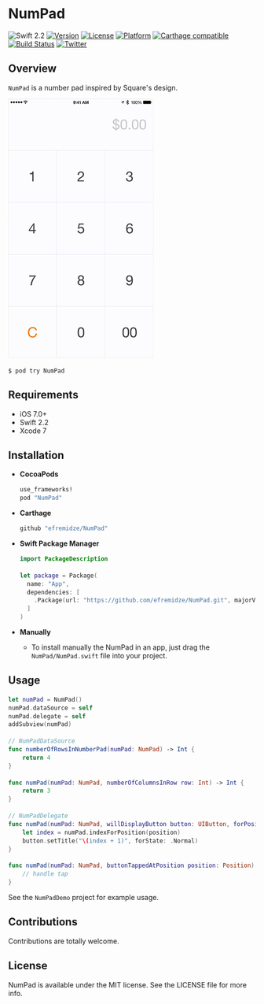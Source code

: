 # NumPad

![Swift 2.2](https://img.shields.io/badge/Swift-2.2-orange.svg)
[![Version](https://img.shields.io/cocoapods/v/NumPad.svg?style=flat)](http://cocoapods.org/pods/NumPad)
[![License](https://img.shields.io/cocoapods/l/NumPad.svg?style=flat)](http://cocoapods.org/pods/NumPad)
[![Platform](https://img.shields.io/cocoapods/p/NumPad.svg?style=flat)](http://cocoapods.org/pods/NumPad)
[![Carthage compatible](https://img.shields.io/badge/Carthage-compatible-4BC51D.svg?style=flat)](https://github.com/Carthage/Carthage)
[![Build Status](https://travis-ci.org/efremidze/NumPad.svg)](https://travis-ci.org/efremidze/NumPad)
[![Twitter](https://img.shields.io/badge/Twitter-@lasha_-blue.svg?style=flat)](http://twitter.com/lasha_)

## Overview

`NumPad` is a number pad inspired by Square's design.

![NumPad Screenshot](Screenshots/example.gif)

```
$ pod try NumPad
```

## Requirements
* iOS 7.0+
* Swift 2.2
* Xcode 7

## Installation
* **CocoaPods**
  ```ruby
  use_frameworks!
  pod "NumPad"
  ```

* **Carthage**
  ```ruby
  github "efremidze/NumPad"
  ```

* **Swift Package Manager**
  ```swift
  import PackageDescription

  let package = Package(
    name: "App",
    dependencies: [
      .Package(url: "https://github.com/efremidze/NumPad.git", majorVersion: 1)
    ]
  )
  ```

* **Manually**
  * To install manually the NumPad in an app, just drag the `NumPad/NumPad.swift` file into your project.

## Usage

```swift
let numPad = NumPad()
numPad.dataSource = self
numPad.delegate = self
addSubview(numPad)

// NumPadDataSource
func numberOfRowsInNumberPad(numPad: NumPad) -> Int {
    return 4
}

func numPad(numPad: NumPad, numberOfColumnsInRow row: Int) -> Int {
    return 3
}

// NumPadDelegate
func numPad(numPad: NumPad, willDisplayButton button: UIButton, forPosition position: Position) {
    let index = numPad.indexForPosition(position)
    button.setTitle("\(index + 1)", forState: .Normal)
}

func numPad(numPad: NumPad, buttonTappedAtPosition position: Position) {
    // handle tap
}

```

See the `NumPadDemo` project for example usage.

## Contributions

Contributions are totally welcome.

## License

NumPad is available under the MIT license. See the LICENSE file for more info.
